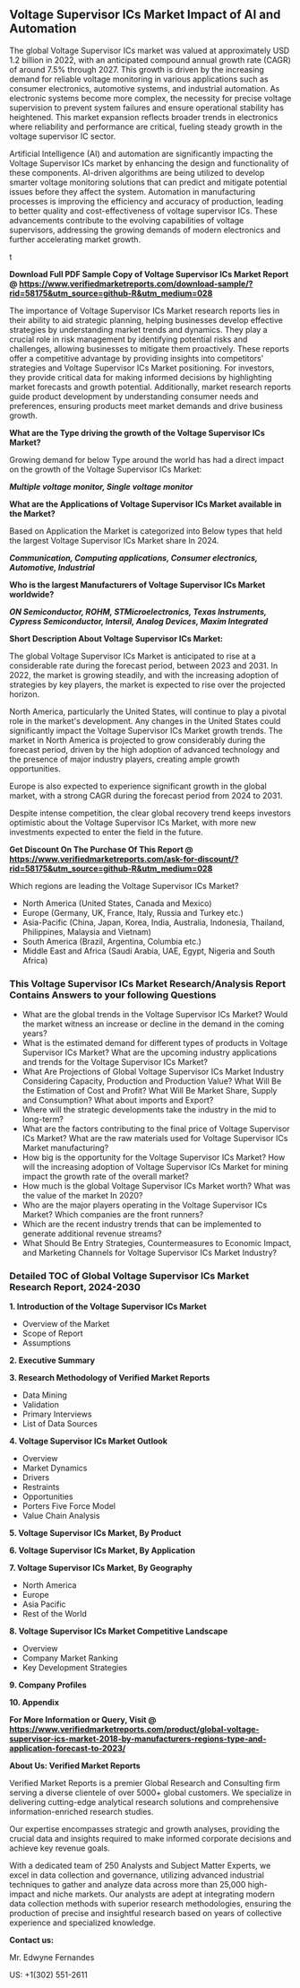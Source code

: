 <h2>Voltage Supervisor ICs Market Impact of AI and Automation</h2><p>The global Voltage Supervisor ICs market was valued at approximately USD 1.2 billion in 2022, with an anticipated compound annual growth rate (CAGR) of around 7.5% through 2027. This growth is driven by the increasing demand for reliable voltage monitoring in various applications such as consumer electronics, automotive systems, and industrial automation. As electronic systems become more complex, the necessity for precise voltage supervision to prevent system failures and ensure operational stability has heightened. This market expansion reflects broader trends in electronics where reliability and performance are critical, fueling steady growth in the voltage supervisor IC sector.</p><p>Artificial Intelligence (AI) and automation are significantly impacting the Voltage Supervisor ICs market by enhancing the design and functionality of these components. AI-driven algorithms are being utilized to develop smarter voltage monitoring solutions that can predict and mitigate potential issues before they affect the system. Automation in manufacturing processes is improving the efficiency and accuracy of production, leading to better quality and cost-effectiveness of voltage supervisor ICs. These advancements contribute to the evolving capabilities of voltage supervisors, addressing the growing demands of modern electronics and further accelerating market growth.</p>t</p><p id="" class=""><strong>Download Full PDF Sample Copy of Voltage Supervisor ICs Market Report @ <a href="https://www.verifiedmarketreports.com/download-sample/?rid=58175&utm_source=github-R&utm_medium=028" target="_blank">https://www.verifiedmarketreports.com/download-sample/?rid=58175&utm_source=github-R&utm_medium=028</a></strong></p><p>The importance of&nbsp;Voltage Supervisor ICs Market research reports lies in their ability to aid strategic planning, helping businesses develop effective strategies by understanding market trends and dynamics. They play a crucial role in risk management by identifying potential risks and challenges, allowing businesses to mitigate them proactively. These reports offer a competitive advantage by providing insights into competitors' strategies and Voltage Supervisor ICs Market positioning. For investors, they provide critical data for making informed decisions by highlighting market forecasts and growth potential. Additionally, market research reports guide product development by understanding consumer needs and preferences, ensuring products meet market demands and drive business growth.</p><p><strong>What are the&nbsp;Type driving the growth of the Voltage Supervisor ICs Market?</strong></p><p id="" class="">Growing demand for below Type around the world has had a direct impact on the growth of the Voltage Supervisor ICs Market:</p><em><strong>Multiple voltage monitor, Single voltage monitor</strong></em></p><strong>What are the&nbsp;Applications&nbsp;of Voltage Supervisor ICs Market available in the Market?</strong></p><p id="" class="">Based on Application the Market is categorized into Below types that held the largest Voltage Supervisor ICs Market share In 2024.</p><em><strong>Communication, Computing applications, Consumer electronics, Automotive, Industrial</strong></em></p><strong>Who is the largest Manufacturers of Voltage Supervisor ICs Market worldwide?</strong></p><p><em><strong>ON Semiconductor, ROHM, STMicroelectronics, Texas Instruments, Cypress Semiconductor, Intersil, Analog Devices, Maxim Integrated</strong></em></p><p id="" class=""><strong>Short Description About Voltage Supervisor ICs Market:</strong></p><p>The global Voltage Supervisor ICs Market is anticipated to rise at a considerable rate during the forecast period, between 2023 and 2031. In 2022, the market is growing steadily, and with the increasing adoption of strategies by key players, the market is expected to rise over the projected horizon.</p><p>North America, particularly the United States, will continue to play a pivotal role in the market's development. Any changes in the United States could significantly impact the Voltage Supervisor ICs Market growth trends. The market in North America is projected to grow considerably during the forecast period, driven by the high adoption of advanced technology and the presence of major industry players, creating ample growth opportunities.</p><p>Europe is also expected to experience significant growth in the global market, with a strong CAGR during the forecast period from 2024 to 2031.</p><p>Despite intense competition, the clear global recovery trend keeps investors optimistic about the Voltage Supervisor ICs Market, with more new investments expected to enter the field in the future.</p><p id="" class=""><strong>Get Discount On The Purchase Of This Report @ <a href="https://www.verifiedmarketreports.com/ask-for-discount/?rid=58175&utm_source=github-R&utm_medium=028" target="_blank">https://www.verifiedmarketreports.com/ask-for-discount/?rid=58175&utm_source=github-R&utm_medium=028</a></strong></p>Which regions are leading the Voltage Supervisor ICs Market?</p><ul><li>North America (United States, Canada and Mexico)</li><li>Europe (Germany, UK, France, Italy, Russia and Turkey etc.)</li><li>Asia-Pacific (China, Japan, Korea, India, Australia, Indonesia, Thailand, Philippines, Malaysia and Vietnam)</li><li>South America (Brazil, Argentina, Columbia etc.)</li><li>Middle East and Africa (Saudi Arabia, UAE, Egypt, Nigeria and South Africa)</li></ul><h3 id="" class="">This Voltage Supervisor ICs Market Research/Analysis Report Contains Answers to your following Questions</h3><ul><li>What are the global trends in the Voltage Supervisor ICs Market? Would the market witness an increase or decline in the demand in the coming years?</li><li>What is the estimated demand for different types of products in Voltage Supervisor ICs Market? What are the upcoming industry applications and trends for the Voltage Supervisor ICs Market?</li><li>What Are Projections of Global Voltage Supervisor ICs Market Industry Considering Capacity, Production and Production Value? What Will Be the Estimation of Cost and Profit? What Will Be Market Share, Supply and Consumption? What about imports and Export?</li><li>Where will the strategic developments take the industry in the mid to long-term?</li><li>What are the factors contributing to the final price of Voltage Supervisor ICs Market? What are the raw materials used for Voltage Supervisor ICs Market manufacturing?</li><li>How big is the opportunity for the Voltage Supervisor ICs Market? How will the increasing adoption of Voltage Supervisor ICs Market for mining impact the growth rate of the overall market?</li><li>How much is the global Voltage Supervisor ICs Market worth? What was the value of the market In 2020?</li><li>Who are the major players operating in the Voltage Supervisor ICs Market? Which companies are the front runners?</li><li>Which are the recent industry trends that can be implemented to generate additional revenue streams?</li><li>What Should Be Entry Strategies, Countermeasures to Economic Impact, and Marketing Channels for Voltage Supervisor ICs Market Industry?</li></ul><h3 id="" class="">Detailed TOC of Global Voltage Supervisor ICs Market Research Report, 2024-2030</h3><p id="" class=""><strong>1. Introduction of the Voltage Supervisor ICs Market</strong></p><ul><li>Overview of the Market</li><li>Scope of Report</li><li>Assumptions</li></ul><p id="" class=""><strong>2. Executive Summary</strong></p><p id="" class=""><strong>3. Research Methodology of Verified Market Reports</strong></p><ul><li>Data Mining</li><li>Validation</li><li>Primary Interviews</li><li>List of Data Sources</li></ul><p id="" class=""><strong>4. Voltage Supervisor ICs Market Outlook</strong></p><ul><li>Overview</li><li>Market Dynamics</li><li>Drivers</li><li>Restraints</li><li>Opportunities</li><li>Porters Five Force Model</li><li>Value Chain Analysis</li></ul><p id="" class=""><strong>5. Voltage Supervisor ICs Market, By Product</strong></p><p id="" class=""><strong>6. Voltage Supervisor ICs Market, By Application</strong></p><p id="" class=""><strong>7. Voltage Supervisor ICs Market, By Geography</strong></p><ul><li>North America</li><li>Europe</li><li>Asia Pacific</li><li>Rest of the World</li></ul><p id="" class=""><strong>8. Voltage Supervisor ICs Market Competitive Landscape</strong></p><ul><li>Overview</li><li>Company Market Ranking</li><li>Key Development Strategies</li></ul><p id="" class=""><strong>9. Company Profiles</strong></p><p id="" class=""><strong>10. Appendix</strong></p><p id="" class=""><strong>For More Information or Query, Visit @ <a href="https://www.verifiedmarketreports.com/product/global-voltage-supervisor-ics-market-2018-by-manufacturers-regions-type-and-application-forecast-to-2023/" target="_blank">https://www.verifiedmarketreports.com/product/global-voltage-supervisor-ics-market-2018-by-manufacturers-regions-type-and-application-forecast-to-2023/</a></strong></p><p id="" class=""><strong>About Us: Verified Market Reports</strong></p><p id="" class="">Verified Market Reports is a premier Global Research and Consulting firm serving a diverse clientele of over 5000+ global customers. We specialize in delivering cutting-edge analytical research solutions and comprehensive information-enriched research studies.</p><p id="" class="">Our expertise encompasses strategic and growth analyses, providing the crucial data and insights required to make informed corporate decisions and achieve key revenue goals.</p><p id="" class="">With a dedicated team of 250 Analysts and Subject Matter Experts, we excel in data collection and governance, utilizing advanced industrial techniques to gather and analyze data across more than 25,000 high-impact and niche markets. Our analysts are adept at integrating modern data collection methods with superior research methodologies, ensuring the production of precise and insightful research based on years of collective experience and specialized knowledge.</p><p id="" class=""><strong>Contact us:</strong></p><p id="" class="">Mr. Edwyne Fernandes</p><p id="" class="">US: +1(302) 551-2611</p>